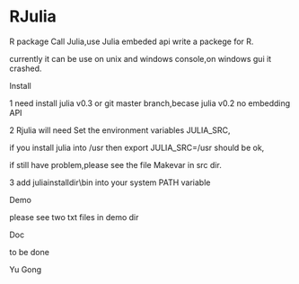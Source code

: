 RJulia
======

R package Call Julia,use Julia embeded api write a packege for R.

currently it can be use on unix and windows console,on windows gui it crashed.

Install

1 need install julia v0.3 or git master branch,becase julia v0.2 no embedding API

2 Rjulia will need Set the environment variables JULIA_SRC, 

  if you install julia into /usr then export JULIA_SRC=/usr should be ok,

  if still have problem,please see the file Makevar in src dir.

3 add juliainstalldir\bin into your system PATH variable

Demo

please see two txt files in demo dir 

Doc

to be done


Yu Gong
